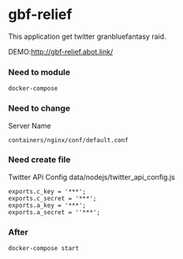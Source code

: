 # gbf-relief

This application get twitter granbluefantasy raid.

DEMO:http://gbf-relief.abot.link/

### Need to module
~~~
docker-compose
~~~

### Need to change
Server Name
~~~
containers/nginx/conf/default.conf
~~~

### Need create file
Twitter APi Config
data/nodejs/twitter_api_config.js
~~~
exports.c_key = '***';
exports.c_secret = '***';
exports.a_key = '***';
exports.a_secret = ''***';
~~~

### After 
~~~
docker-compose start
~~~
